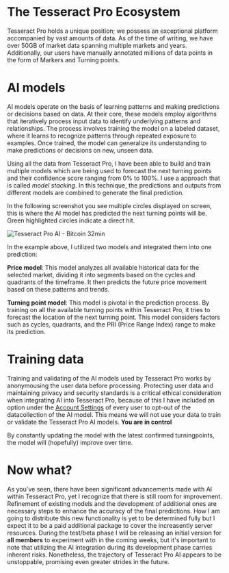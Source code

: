 # The Tesseract Pro Ecosystem

Tesseract Pro holds a unique position; we possess an exceptional platform accompanied by vast amounts of data. As of the time of writing, we have over 50GB of market data spanning multiple markets and years. Additionally, our users have manually annotated millions of data points in the form of Markers and Turning points.

# AI models

AI models operate on the basis of learning patterns and making predictions or decisions based on data. At their core, these models employ algorithms that iteratively process input data to identify underlying patterns and relationships. The process involves training the model on a labeled dataset, where it learns to recognize patterns through repeated exposure to examples. Once trained, the model can generalize its understanding to make predictions or decisions on new, unseen data.

Using all the data from Tesseract Pro, I have been able to build and train multiple models which are being used to forecast the next turning points and their confidence score ranging from 0% to 100%. I use a approach that is called *model stacking*. In this technique, the predictions and outputs from different models are combined to generate the final prediction.

In the following screenshot you see multiple circles displayed on screen, this is where the AI model has predicted the next turning points will be. Green highlighted circles indicate a direct hit.

![Tesseract Pro AI - Bitcoin 32min](https://tesseractpro-io.github.io/state-of-ai/tpro-ai-btc.png)

In the example above, I utilized two models and integrated them into one prediction:

**Price model**: This model analyzes all available historical data for the selected market, dividing it into segments based on the cycles and quadrants of the timeframe. It then predicts the future price movement based on these patterns and trends.

**Turning point model**: This model is pivotal in the prediction process. By training on all the available turning points within Tesseract Pro, it tries to forecast the location of the next turning point. This model considers factors such as cycles, quadrants, and the PRI (Price Range Index) range to make its prediction.

# Training data

Training and validating of the AI models used by Tesseract Pro works by anonymousing the user data before processing. Protecting user data and maintaining privacy and security standards is a critical ethical consideration when integrating AI into Tesseract Pro, because of this I have included an option under the [Account Settings](https://www.tesseractpro.io/account) of every user to opt-out of the datacollection of the AI model. This means we will not use your data to train or validate the Tesseract Pro AI models. **You are in control**

By constantly updating the model with the latest confirmed turningpoints, the model will (hopefully) improve over time. 

# Now what?

As you've seen, there have been significant advancements made with AI within Tesseract Pro, yet I recognize that there is still room for improvement. Refinement of existing models and the development of additional ones are necessary steps to enhance the accuracy of the final predictions. How I am going to distribute this new functionality is yet to be determined fully but I expect it to be a paid additional package to cover the increasently server resources. During the test/beta phase I will be releasing an initial version for **all members** to experiment with in the coming weeks, but it's important to note that utilizing the AI integration during its development phase carries inherent risks. Nonetheless, the trajectory of Tesseract Pro AI appears to be unstoppable, promising even greater strides in the future.

